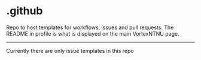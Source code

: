 # .github
Repo to host templates for workflows, issues and pull requests. The README in profile is what is displayed on the main VortexNTNU page.

---

Currently there are only issue templates in this repo